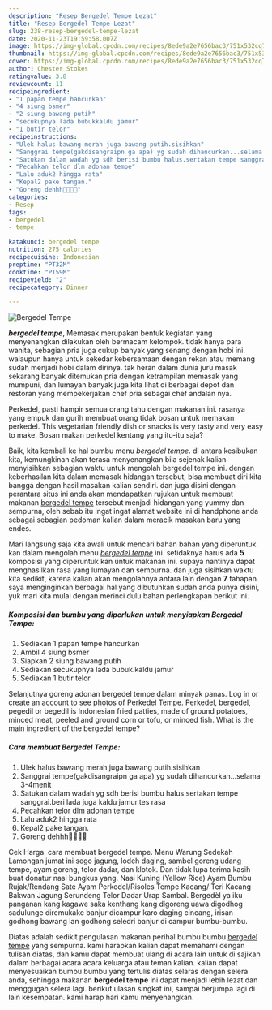 ```yaml
---
description: "Resep Bergedel Tempe Lezat"
title: "Resep Bergedel Tempe Lezat"
slug: 238-resep-bergedel-tempe-lezat
date: 2020-11-23T19:59:58.007Z
image: https://img-global.cpcdn.com/recipes/8ede9a2e7656bac3/751x532cq70/bergedel-tempe-foto-resep-utama.jpg
thumbnail: https://img-global.cpcdn.com/recipes/8ede9a2e7656bac3/751x532cq70/bergedel-tempe-foto-resep-utama.jpg
cover: https://img-global.cpcdn.com/recipes/8ede9a2e7656bac3/751x532cq70/bergedel-tempe-foto-resep-utama.jpg
author: Chester Stokes
ratingvalue: 3.8
reviewcount: 11
recipeingredient:
- "1 papan tempe hancurkan"
- "4 siung bsmer"
- "2 siung bawang putih"
- "secukupnya lada bubukkaldu jamur"
- "1 butir telor"
recipeinstructions:
- "Ulek halus bawang merah juga bawang putih.sisihkan"
- "Sanggrai tempe(gakdisangraipn ga apa) yg sudah dihancurkan...selama 3-4menit"
- "Satukan dalam wadah yg sdh berisi bumbu halus.sertakan tempe sanggrai.beri lada juga kaldu jamur.tes rasa"
- "Pecahkan telor dlm adonan tempe"
- "Lalu aduk2 hingga rata"
- "Kepal2 pake tangan."
- "Goreng dehhh🤗🤗🤗🤗"
categories:
- Resep
tags:
- bergedel
- tempe

katakunci: bergedel tempe 
nutrition: 275 calories
recipecuisine: Indonesian
preptime: "PT32M"
cooktime: "PT59M"
recipeyield: "2"
recipecategory: Dinner

---
```



![Bergedel Tempe](https://img-global.cpcdn.com/recipes/8ede9a2e7656bac3/751x532cq70/bergedel-tempe-foto-resep-utama.jpg)

<b><i>bergedel tempe</i></b>, Memasak merupakan bentuk kegiatan yang menyenangkan dilakukan oleh bermacam kelompok. tidak hanya para wanita, sebagian pria juga cukup banyak yang senang dengan hobi ini. walaupun hanya untuk sekedar kebersamaan dengan rekan atau memang sudah menjadi hobi dalam dirinya. tak heran dalam dunia juru masak sekarang banyak ditemukan pria dengan ketrampilan memasak yang mumpuni, dan lumayan banyak juga kita lihat di berbagai depot dan restoran yang mempekerjakan chef pria sebagai chef andalan nya.

Perkedel, pasti hampir semua orang tahu dengan makanan ini. rasanya yang empuk dan gurih membuat orang tidak bosan untuk memakan perkedel. This vegetarian friendly dish or snacks is very tasty and very easy to make. Bosan makan perkedel kentang yang itu-itu saja?

Baik, kita kembali ke hal bumbu menu <i>bergedel tempe</i>. di antara kesibukan kita, kemungkinan akan terasa menyenangkan bila sejenak kalian menyisihkan sebagian waktu untuk mengolah bergedel tempe ini. dengan keberhasilan kita dalam memasak hidangan tersebut, bisa membuat diri kita bangga dengan hasil masakan kalian sendiri. dan juga disini dengan perantara situs ini anda akan mendapatkan rujukan untuk membuat makanan <u>bergedel tempe</u> tersebut menjadi hidangan yang yummy dan sempurna, oleh sebab itu ingat ingat alamat website ini di handphone anda sebagai sebagian pedoman kalian dalam meracik masakan baru yang endes.


Mari langsung saja kita awali untuk mencari bahan bahan yang diperuntuk kan dalam mengolah menu <u><i>bergedel tempe</i></u> ini. setidaknya harus ada <b>5</b> komposisi yang diperuntuk kan untuk makanan ini. supaya nantinya dapat menghasilkan rasa yang lumayan dan sempurna. dan juga sisihkan waktu kita sedikit, karena kalian akan mengolahnya antara lain dengan <b>7</b> tahapan. saya menginginkan berbagai hal yang dibutuhkan sudah anda punya disini, yuk mari kita mulai dengan merinci dulu bahan perlengkapan berikut ini.

<!--inarticleads1-->

##### Komposisi dan bumbu yang diperlukan untuk menyiapkan Bergedel Tempe:

1. Sediakan 1 papan tempe hancurkan
1. Ambil 4 siung bsmer
1. Siapkan 2 siung bawang putih
1. Sediakan secukupnya lada bubuk.kaldu jamur
1. Sediakan 1 butir telor


Selanjutnya goreng adonan bergedel tempe dalam minyak panas. Log in or create an account to see photos of Perkedel Tempe. Perkedel, bergedel, pegedil or begedil is Indonesian fried patties, made of ground potatoes, minced meat, peeled and ground corn or tofu, or minced fish. What is the main ingredient of the bergedel tempe? 

<!--inarticleads2-->

##### Cara membuat Bergedel Tempe:

1. Ulek halus bawang merah juga bawang putih.sisihkan
1. Sanggrai tempe(gakdisangraipn ga apa) yg sudah dihancurkan...selama 3-4menit
1. Satukan dalam wadah yg sdh berisi bumbu halus.sertakan tempe sanggrai.beri lada juga kaldu jamur.tes rasa
1. Pecahkan telor dlm adonan tempe
1. Lalu aduk2 hingga rata
1. Kepal2 pake tangan.
1. Goreng dehhh🤗🤗🤗🤗


Cek Harga. cara membuat bergedel tempe. Menu Warung Sedekah Lamongan jumat ini sego jagung, lodeh daging, sambel goreng udang tempe, ayam goreng, telor dadar, dan klotok. Dan tidak lupa terima kasih buat donatur nasi bungkus yang. Nasi Kuning (Yellow Rice) Ayam Bumbu Rujak/Rendang Sate Ayam Perkedel/Risoles Tempe Kacang/ Teri Kacang Bakwan Jagung Serundeng Telor Dadar Urap Sambal. Bergedèl ya iku panganan kang kagawe saka kenthang kang digoreng uawa digodhog sadulunge diremukake banjur dicampur karo daging cincang, irisan godhong bawang lan godhong seledri banjur di campur bumbu-bumbu. 

Diatas adalah sedikit pengulasan makanan perihal bumbu bumbu <u>bergedel tempe</u> yang sempurna. kami harapkan kalian dapat memahami dengan tulisan diatas, dan kamu dapat membuat ulang di acara lain untuk di sajikan dalam berbagai acara acara keluarga atau teman kalian. kalian dapat menyesuaikan bumbu bumbu yang tertulis diatas selaras dengan selera anda, sehingga makanan <b>bergedel tempe</b> ini dapat menjadi lebih lezat dan menggugah selera lagi. berikut ulasan singkat ini, sampai berjumpa lagi di lain kesempatan. kami harap hari kamu menyenangkan.
